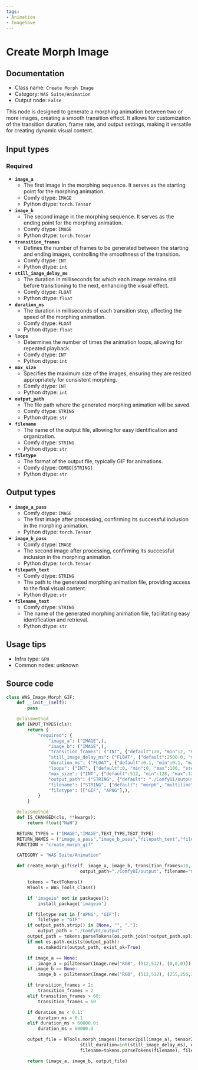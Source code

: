 ```yaml
---
tags:
- Animation
- ImageSave
---
```


# Create Morph Image
## Documentation
- Class name: `Create Morph Image`
- Category: `WAS Suite/Animation`
- Output node: `False`

This node is designed to generate a morphing animation between two or more images, creating a smooth transition effect. It allows for customization of the transition duration, frame rate, and output settings, making it versatile for creating dynamic visual content.
## Input types
### Required
- **`image_a`**
    - The first image in the morphing sequence. It serves as the starting point for the morphing animation.
    - Comfy dtype: `IMAGE`
    - Python dtype: `torch.Tensor`
- **`image_b`**
    - The second image in the morphing sequence. It serves as the ending point for the morphing animation.
    - Comfy dtype: `IMAGE`
    - Python dtype: `torch.Tensor`
- **`transition_frames`**
    - Defines the number of frames to be generated between the starting and ending images, controlling the smoothness of the transition.
    - Comfy dtype: `INT`
    - Python dtype: `int`
- **`still_image_delay_ms`**
    - The duration in milliseconds for which each image remains still before transitioning to the next, enhancing the visual effect.
    - Comfy dtype: `FLOAT`
    - Python dtype: `float`
- **`duration_ms`**
    - The duration in milliseconds of each transition step, affecting the speed of the morphing animation.
    - Comfy dtype: `FLOAT`
    - Python dtype: `float`
- **`loops`**
    - Determines the number of times the animation loops, allowing for repeated playback.
    - Comfy dtype: `INT`
    - Python dtype: `int`
- **`max_size`**
    - Specifies the maximum size of the images, ensuring they are resized appropriately for consistent morphing.
    - Comfy dtype: `INT`
    - Python dtype: `int`
- **`output_path`**
    - The file path where the generated morphing animation will be saved.
    - Comfy dtype: `STRING`
    - Python dtype: `str`
- **`filename`**
    - The name of the output file, allowing for easy identification and organization.
    - Comfy dtype: `STRING`
    - Python dtype: `str`
- **`filetype`**
    - The format of the output file, typically GIF for animations.
    - Comfy dtype: `COMBO[STRING]`
    - Python dtype: `str`
## Output types
- **`image_a_pass`**
    - Comfy dtype: `IMAGE`
    - The first image after processing, confirming its successful inclusion in the morphing animation.
    - Python dtype: `torch.Tensor`
- **`image_b_pass`**
    - Comfy dtype: `IMAGE`
    - The second image after processing, confirming its successful inclusion in the morphing animation.
    - Python dtype: `torch.Tensor`
- **`filepath_text`**
    - Comfy dtype: `STRING`
    - The path to the generated morphing animation file, providing access to the final visual content.
    - Python dtype: `str`
- **`filename_text`**
    - Comfy dtype: `STRING`
    - The name of the generated morphing animation file, facilitating easy identification and retrieval.
    - Python dtype: `str`
## Usage tips
- Infra type: `GPU`
- Common nodes: unknown


## Source code
```python
class WAS_Image_Morph_GIF:
    def __init__(self):
        pass

    @classmethod
    def INPUT_TYPES(cls):
        return {
            "required": {
                "image_a": ("IMAGE",),
                "image_b": ("IMAGE",),
                "transition_frames": ("INT", {"default":30, "min":2, "max":60, "step":1}),
                "still_image_delay_ms": ("FLOAT", {"default":2500.0, "min":0.1, "max":60000.0, "step":0.1}),
                "duration_ms": ("FLOAT", {"default":0.1, "min":0.1, "max":60000.0, "step":0.1}),
                "loops": ("INT", {"default":0, "min":0, "max":100, "step":1}),
                "max_size": ("INT", {"default":512, "min":128, "max":1280, "step":1}),
                "output_path": ("STRING", {"default": "./ComfyUI/output", "multiline": False}),
                "filename": ("STRING", {"default": "morph", "multiline": False}),
                "filetype": (["GIF", "APNG"],),
            }
        }

    @classmethod
    def IS_CHANGED(cls, **kwargs):
        return float("NaN")

    RETURN_TYPES = ("IMAGE","IMAGE",TEXT_TYPE,TEXT_TYPE)
    RETURN_NAMES = ("image_a_pass","image_b_pass","filepath_text","filename_text")
    FUNCTION = "create_morph_gif"

    CATEGORY = "WAS Suite/Animation"

    def create_morph_gif(self, image_a, image_b, transition_frames=10, still_image_delay_ms=10, duration_ms=0.1, loops=0, max_size=512,
                            output_path="./ComfyUI/output", filename="morph", filetype="GIF"):

        tokens = TextTokens()
        WTools = WAS_Tools_Class()

        if 'imageio' not in packages():
            install_package('imageio')

        if filetype not in ["APNG", "GIF"]:
            filetype = "GIF"
        if output_path.strip() in [None, "", "."]:
            output_path = "./ComfyUI/output"
        output_path = tokens.parseTokens(os.path.join(*output_path.split('/')))
        if not os.path.exists(output_path):
            os.makedirs(output_path, exist_ok=True)

        if image_a == None:
            image_a = pil2tensor(Image.new("RGB", (512,512), (0,0,0)))
        if image_b == None:
            image_b = pil2tensor(Image.new("RGB", (512,512), (255,255,255)))

        if transition_frames < 2:
            transition_frames = 2
        elif transition_frames > 60:
            transition_frames = 60

        if duration_ms < 0.1:
            duration_ms = 0.1
        elif duration_ms > 60000.0:
            duration_ms = 60000.0

        output_file = WTools.morph_images([tensor2pil(image_a), tensor2pil(image_b)], steps=int(transition_frames), max_size=int(max_size), loop=int(loops),
                            still_duration=int(still_image_delay_ms), duration=int(duration_ms), output_path=output_path,
                            filename=tokens.parseTokens(filename), filetype=filetype)

        return (image_a, image_b, output_file)

```
